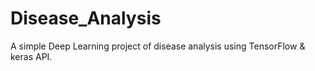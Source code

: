 # Disease_Analysis
A simple Deep Learning project of disease analysis using TensorFlow &amp; keras API.
